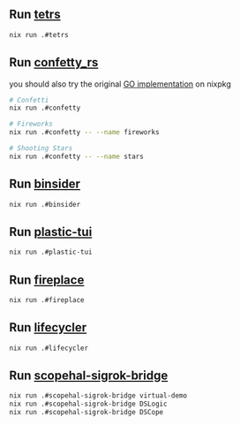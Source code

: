 ## Run [tetrs](https://github.com/Strophox/tetrs)
```bash
nix run .#tetrs
```

## Run [confetty_rs](https://github.com/Handfish/confetty_rs)
you should also try the original [GO implementation](https://search.nixos.org/packages?channel=unstable&show=confetty&from=0&size=50&sort=relevance&type=packages&query=confetty) on nixpkg
```bash
# Confetti
nix run .#confetty

# Fireworks
nix run .#confetty -- --name fireworks

# Shooting Stars
nix run .#confetty -- --name stars
```

## Run [binsider](https://github.com/orhun/binsider)
```bash
nix run .#binsider
```

## Run [plastic-tui](https://github.com/Amjad50/plastic)
```bash
nix run .#plastic-tui
```

## Run [fireplace](https://github.com/Wyatt915/fireplace)
```bash
nix run .#fireplace
```

## Run [lifecycler](https://github.com/cxreiff/lifecycler)
```bash
nix run .#lifecycler
```

## Run [scopehal-sigrok-bridge](https://github.com/ngscopeclient/scopehal-sigrok-bridge)
```bash
nix run .#scopehal-sigrok-bridge virtual-demo
nix run .#scopehal-sigrok-bridge DSLogic
nix run .#scopehal-sigrok-bridge DSCope
```

